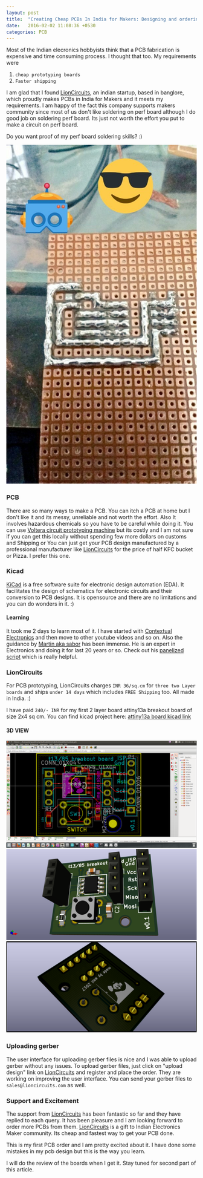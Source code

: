 ```yaml
---
layout: post
title:  "Creating Cheap PCBs In India for Makers: Designing and ordering, Part 1"
date:   2016-02-02 11:08:36 +0530
categories: PCB
---
```


Most of the Indian elecronics hobbyists think that a PCB fabrication is expensive and
time consuming process. I thought that too. My requirements were 

1. `cheap prototyping boards`
2. `Faster shipping` 

I am glad that I found [LionCircuits][lioncircuits-link], an indian startup, based in banglore,
which proudly makes PCBs in India for Makers and it meets my requirements. I am happy of the fact 
this company supports makers community since most of us don't like soldering on perf board although I 
do good job on soldering perf board. Its just not worth the effort you put to make a circuit on perf board.

Do you want proof of my perf board soldering skills? :)


![perb board solder bridges](/images/perf-bridges.jpg)

### PCB

There are so many ways to make a PCB. You can itch a PCB at home but I don't like it and its messy,
unreliable and not worth the effort. Also It involves hazardous chemicals so you have to be careful
 while doing it.
You can use [Voltera circuit prototyping machine][voltera-link] but its costly and I am not sure if 
you can get this locally without spending few more dollars on customs and Shipping or You can just
 get your PCB design manufactured by a professional manufacturer like [LionCircuits][lioncircuits-link]
for the price of half KFC bucket or Pizza. I prefer this one.

### Kicad
[KiCad][kicad-link] is a free software suite for electronic design automation (EDA).
 It facilitates the design of schematics for electronic circuits and their conversion to PCB designs.
 It is opensource and there are no limitations and you can do wonders in it. :)

#### Learning
It took me 2 days to learn most of it. I have started with [Contextual Electronics][chris-link]
and then move to other youtube videos and so on.
Also the guidance by [Martin aka sabor][martin-blog-link] has been immense. He is an expert in
Electronics and doing it for last 20 years or so. Check out his [panelized script][panel-link] which is really helpful.

### LionCircuits
For PCB prototyping, LionCircuits charges `INR 36/sq.cm` for `three two Layer boards` and ships `under 14 days` which includes
 `FREE Shipping` too. All made in India. :) 

 I have paid `240/- INR` for my first 2 layer board attiny13a breakout board of size 2x4 sq cm.
 You can find kicad project here: [attiny13a board kicad link][board-link]

#### 3D VIEW
![Kicad pcb](/images/board-pcb.png)
![Top View](/images/t13aboard-top.png)
![Bottom View](/images/t13aboard-bottom.png)

### Uploading gerber
The user interface for uploading gerber files is nice and I was able to upload gerber without any
issues. To upload gerber files, just click on "upload design" link on [LionCircuits][lioncircuits-link]
and register and place the order. They are working on improving the user interface. 
You can send your gerber files to `sales@lioncircuits.com` as well.

### Support and Excitement
The support from [LionCircuits][lioncircuits-link] has been fantastic so far and they have replied
to each query. It has been pleasure and I am looking forward to order more PCBs from them. 
[LionCircuits][lioncircuits-link] is a gift to Indian Electronics Maker community. Its cheap and fastest
way to get your PCB done. 

This is my first PCB order and I am pretty excited about it. I have done some mistakes in my 
pcb design but this is the way you learn.

I will do the review of the boards when I get it. Stay tuned for second part of this article.

[kicad-link]: http://kicad-pcb.org
[lioncircuits-link]: http://lioncircuits.com
[voltera-link]: https://www.kickstarter.com/projects/voltera/voltera-your-circuit-board-prototyping-machine
[board-link]: https://github.com/amitesh-singh/kicad-pcbs/tree/master/kicad/attiny13aRstbutton
[martin-blog-link]: http://blog.borg.ch/
[chris-link]: https://contextualelectronics.com/
[panel-link]: http://blog.borg.ch/?p=12